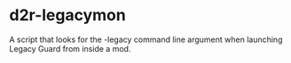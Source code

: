 # d2r-legacymon
A script that looks for the -legacy command line argument when launching Legacy Guard from inside a mod.
